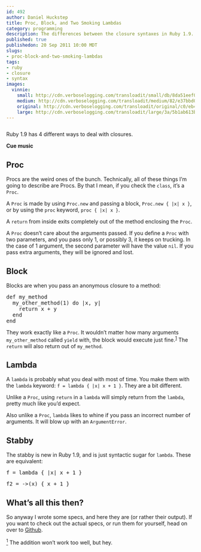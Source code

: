 ```yaml
--- 
id: 492
author: Daniel Huckstep
title: Proc, Block, and Two Smoking Lambdas
category: programming
description: The differences between the closure syntaxes in Ruby 1.9.
published: true
publishedon: 20 Sep 2011 10:00 MDT
slugs: 
- proc-block-and-two-smoking-lambdas
tags: 
- ruby
- closure
- syntax
images: 
  vinnie: 
    small: http://cdn.verboselogging.com/transloadit/small/db/8da51eef09f6549ed52a9444fa0201/vinnie.jpg
    medium: http://cdn.verboselogging.com/transloadit/medium/82/e37bbd0d09a85b24b1265f4a046160/vinnie.jpg
    original: http://cdn.verboselogging.com/transloadit/original/c0/eb484a3e3e543262eb884ec0ae692c/vinnie.jpg
    large: http://cdn.verboselogging.com/transloadit/large/3a/5b1ab613b31ffc526d548f8fe7ecff/vinnie.jpg
---
```

<p><figure><img src="http://cdn.verboselogging.com/transloadit/medium/82/e37bbd0d09a85b24b1265f4a046160/vinnie.jpg" class="fright bleft bbottom round medium" alt="" /></figure></p>
<p>Ruby 1.9 has 4 different ways to deal with closures.</p>
<p><strong>Cue music</strong></p>
<h2>Proc</h2>
<p>Procs are the weird ones of the bunch. Technically, all of these things I&#8217;m going to describe are Procs. By that I mean, if you check the <code>class</code>, it&#8217;s a <code>Proc</code>.</p>
<p>A <code>Proc</code> is made by using <code>Proc.new</code> and passing a block, <code>Proc.new { |x| x }</code>, or by using the <code>proc</code> keyword, <code>proc { |x| x }</code>.</p>
<p>A <code>return</code> from inside exits completely out of the method enclosing the <code>Proc</code>.</p>
<p>A <code>Proc</code> doesn&#8217;t care about the arguments passed. If you define a <code>Proc</code> with two parameters, and you pass only 1, or possibly 3, it keeps on trucking. In the case of 1 argument, the second parameter will have the value <code>nil</code>. If you pass extra arguments, they will be ignored and lost.</p>
<h2>Block</h2>
<p>Blocks are when you pass an anonymous closure to a method:</p>
<pre>def my_method
  my_other_method(1) do |x, y|
    return x + y
  end
end</pre>
<p>They work exactly like a <code>Proc</code>. It wouldn&#8217;t matter how many arguments <code>my_other_method</code> called <code>yield</code> with, the block would execute just fine.<sup class="footnote" id="fnr1"><a href="#fn1">1</a></sup> The <code>return</code> will also return out of <code>my_method</code>.</p>
<h2>Lambda</h2>
<p>A <code>lambda</code> is probably what you deal with most of time. You make them with the <code>lambda</code> keyword: <code>f = lambda { |x| x + 1 }</code>. They are a bit different.</p>
<p>Unlike a <code>Proc</code>, using <code>return</code> in a <code>lambda</code> will simply return from the <code>lambda</code>, pretty much like you&#8217;d expect.</p>
<p>Also unlike a <code>Proc</code>, <code>lambda</code> likes to whine if you pass an incorrect number of arguments. It will blow up with an <code>ArgumentError</code>.</p>
<h2>Stabby</h2>
<p>The stabby is new in Ruby 1.9, and is just syntactic sugar for <code>lambda</code>. These are equivalent:</p>
<pre>f = lambda { |x| x + 1 }</pre>
<pre>f2 = -&gt;(x) { x + 1 }</pre>
<h2>What&#8217;s all this then?</h2>
<p>So anyway I wrote some specs, and here they are (or rather their output). If you want to check out the actual specs, or run them for yourself, head on over to <a href="https://github.com/darkhelmet/proc-block">Github</a>.</p>
<script src="https://gist.github.com/1224675.js?file=out.txt"></script><p class="footnote" id="fn1"><a href="#fnr1"><sup>1</sup></a> The addition won&#8217;t work too well, but hey.</p>
